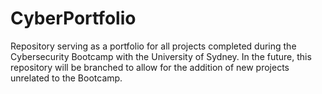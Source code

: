 # CyberPortfolio
Repository serving as a portfolio for all projects completed during the Cybersecurity Bootcamp with the University of Sydney. In the future, this repository will be branched to allow for the addition of new projects unrelated to the Bootcamp.
